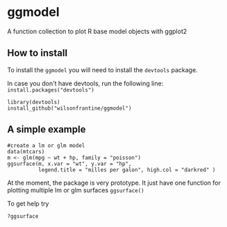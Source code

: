 # ggmodel
A function collection to plot R base model objects with ggplot2

## How to install

To install the `ggmodel` you will need to install the `devtools` package.

In case you don't have devtools, run the following line:
`install.packages("devtools")`

```{r}
library(devtools)
install_github("wilsonfrantine/ggmodel")
```

## A simple example

```{r}
#create a lm or glm model
data(mtcars)
m <- glm(mpg ~ wt + hp, family = "poisson")
ggsurface(m, x.var = "wt", y.var = "hp",
          legend.title = "milles per galon", high.col = "darkred" )
```


At the moment, the package is very prototype. 
It just have one function for plotting multiple lm or glm surfaces
`ggsurface()`

To get help try

```{r}
?ggsurface
```

